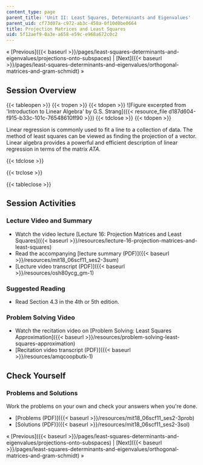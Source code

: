 ```yaml
---
content_type: page
parent_title: 'Unit II: Least Squares, Determinants and Eigenvalues'
parent_uid: cf73d07a-c972-ab3c-450a-0f10d0be0664
title: Projection Matrices and Least Squares
uid: 5f12aef9-0a3e-a658-e59c-e968a672c0c2
---
```


« [Previous]({{< baseurl >}}/pages/least-squares-determinants-and-eigenvalues/projections-onto-subspaces) | [Next]({{< baseurl >}}/pages/least-squares-determinants-and-eigenvalues/orthogonal-matrices-and-gram-schmidt) »

Session Overview
----------------

{{< tableopen >}}
{{< tropen >}}
{{< tdopen >}}
![Figure excerpted from 'Introduction to Linear Algebra' by G.S. Strang]({{< resource_file d187d604-f915-b33c-101c-76548610ff90 >}})
{{< tdclose >}}
{{< tdopen >}}


Linear regression is commonly used to fit a line to a collection of data. The method of least squares can be viewed as finding the projection of a vector. Linear algebra provides a powerful and efficient description of linear regression in terms of the matrix _ATA_.


{{< tdclose >}}

{{< trclose >}}

{{< tableclose >}}

Session Activities
------------------

### Lecture Video and Summary

*   Watch the video lecture [Lecture 16: Projection Matrices and Least Squares]({{< baseurl >}}/resources/lecture-16-projection-matrices-and-least-squares)
*   Read the accompanying [lecture summary (PDF)]({{< baseurl >}}/resources/mit18_06scf11_ses2-3sum)
*   [Lecture video transcript (PDF)]({{< baseurl >}}/resources/osh80ycg_gm-1)

### Suggested Reading

*   Read Section 4.3 in the 4th or 5th edition.

### Problem Solving Video

*   Watch the recitation video on [Problem Solving: Least Squares Approximation]({{< baseurl >}}/resources/problem-solving-least-squares-approximation)
*   [Recitation video transcript (PDF)]({{< baseurl >}}/resources/amqcoopbutk-1)

Check Yourself
--------------

### Problems and Solutions

Work the problems on your own and check your answers when you're done.

*   [Problems (PDF)]({{< baseurl >}}/resources/mit18_06scf11_ses2-3prob)
*   [Solutions (PDF)]({{< baseurl >}}/resources/mit18_06scf11_ses2-3sol)

« [Previous]({{< baseurl >}}/pages/least-squares-determinants-and-eigenvalues/projections-onto-subspaces) | [Next]({{< baseurl >}}/pages/least-squares-determinants-and-eigenvalues/orthogonal-matrices-and-gram-schmidt) »